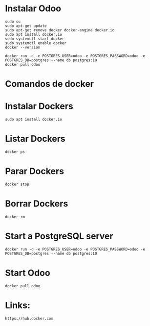 # Instalar Odoo
```
sudo su
sudo apt-get update
sudo apt-get remove docker docker-engine docker.io
sudo apt install docker.io
sudo systemctl start docker
sudo systemctl enable docker
docker --version

docker run -d -e POSTGRES_USER=odoo -e POSTGRES_PASSWORD=odoo -e POSTGRES_DB=postgres --name db postgres:10
docker pull odoo
```

# Comandos de docker


# Instalar Dockers
```
sudo apt install docker.io
```

# Listar Dockers
```
docker ps
```

# Parar Dockers
```
docker stop
```

# Borrar Dockers
```
docker rm
```


# Start a PostgreSQL server
```
docker run -d -e POSTGRES_USER=odoo -e POSTGRES_PASSWORD=odoo -e POSTGRES_DB=postgres --name db postgres:10
```

# Start Odoo
```
docker pull odoo
```

# Links:
```
https://hub.docker.com
```
